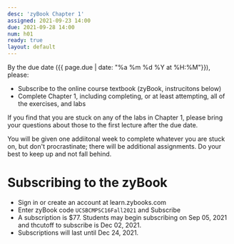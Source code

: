 ```yaml
---
desc: 'zyBook Chapter 1'
assigned: 2021-09-23 14:00
due: 2021-09-28 14:00
num: h01
ready: true
layout: default
---
```


By the due date ({{ page.due | date: "%a %m %d %Y at %H:%M"}}), please:
* Subscribe to the online course textbook (zyBook, instrucitons below)
* Complete Chapter 1, including completing, or at least attempting, all of the exercises, and labs

If you find that you are stuck on any of the labs in Chapter 1, please bring your questions about those to the first lecture after the due date.

You will be given one addiitonal week to complete whatever you are stuck on, but don't procrastinate; there will be additional assignments.  Do your best to keep up and not fall behind.

# Subscribing to the zyBook

* Sign in or create an account at learn.zybooks.com
* Enter zyBook code `UCSBCMPSC16Fall2021` and Subscribe
* A subscription is $77. Students may begin subscribing on Sep 05, 2021 and thcutoff to subscribe is Dec 02, 2021.
* Subscriptions will last until Dec 24, 2021.